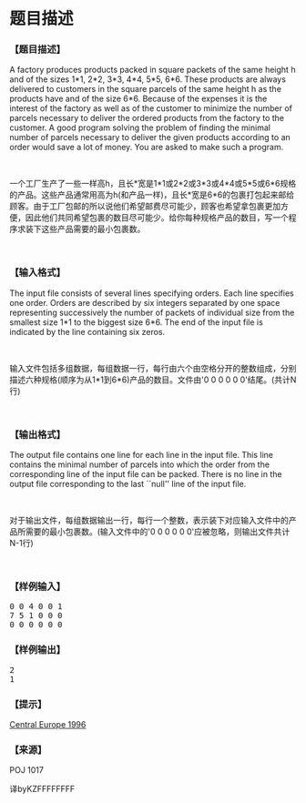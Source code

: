 # 题目描述


<h3>
【题目描述】
</h3>
<div>
<p>
A factory produces products packed in square packets of the same height h and of the sizes 1*1, 2*2, 3*3, 4*4, 5*5, 6*6. These products are always delivered to customers in the square parcels of the same height h as the products have and of the size 6*6. Because of the expenses it is the interest of the factory as well as of the customer to minimize the number of parcels necessary to deliver the ordered products from the factory to the customer. A good program solving the problem of finding the minimal number of parcels necessary to deliver the given products according to an order would save a lot of money. You are asked to make such a program.
</p>
<p>
<br/>
</p>
<p>
一个工厂生产了一些一样高h，且长*宽是1*1或2*2或3*3或4*4或5*5或6*6规格的产品。这些产品通常用高为h(和产品一样)，且长*宽是6*6的包裹打包起来邮给顾客。由于工厂包邮的所以说他们希望邮费尽可能少，顾客也希望拿包裹更加方便，因此他们共同希望包裹的数目尽可能少。给你每种规格产品的数目，写一个程序求装下这些产品需要的最小包裹数。
</p>
<p>
<br/>
</p>
</div>
<h3>
【输入格式】
</h3>
<div>
<p>
The input file consists of several lines specifying orders. Each line specifies one order. Orders are described by six integers separated by one space representing successively the number of packets of individual size from the smallest size 1*1 to the biggest size 6*6. The end of the input file is indicated by the line containing six zeros.
</p>
<p>
<br/>
</p>
<p>
输入文件包括多组数据，每组数据一行，每行由六个由空格分开的整数组成，分别描述六种规格(顺序为从1*1到6*6)产品的数目。文件由&#39;0 0 0 0 0 0&#39;结尾。(共计N行)
</p>
<p>
<br/>
</p>
</div>
<h3>
【输出格式】
</h3>
<div>
<p>
The output file contains one line for each line in the input file. This line contains the minimal number of parcels into which the order from the corresponding line of the input file can be packed. There is no line in the output file corresponding to the last ``null&#39;&#39; line of the input file.
</p>
<p>
<br/>
</p>
<p>
对于输出文件，每组数据输出一行，每行一个整数，表示装下对应输入文件中的产品所需要的最小包裹数。(输入文件中的&#39;0 0 0 0 0 0&#39;应被忽略，则输出文件共计N-1行)
</p>
<p>
<br/>
</p>
</div>
<h3>
【样例输入】
</h3>
<pre class="sio">0 0 4 0 0 1
7 5 1 0 0 0
0 0 0 0 0 0 </pre>
<h3>
【样例输出】
</h3>
<pre class="sio">2
1 </pre>
<h3>
【提示】
</h3>
<div>
<a href="searchproblem?field=source&amp;key=Central+Europe+1996">Central Europe 1996</a> 
</div>
<h3>
【来源】
</h3>
<p>
POJ 1017
</p>
<p>
译byKZFFFFFFFF
</p>
